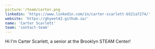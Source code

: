 ```yaml
---
picture:'/team/carter.png
linkedin: 'https://www.linkedin.com/in/carter-scarlett-b521a7274/'
website: 'https://ghyeet42.github.io/'
name: 'Carter Scarlett'
team: 'contact-team'
---
```


Hi I'm Carter Scarlett, a senior at the Brooklyn STEAM Center!
